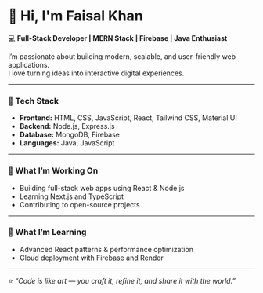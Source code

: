 # 👋 Hi, I'm Faisal Khan

💻 **Full-Stack Developer | MERN Stack | Firebase | Java Enthusiast**

I’m passionate about building modern, scalable, and user-friendly web applications.  
I love turning ideas into interactive digital experiences.

---

### 🧠 Tech Stack
- **Frontend:** HTML, CSS, JavaScript, React, Tailwind CSS, Material UI  
- **Backend:** Node.js, Express.js  
- **Database:** MongoDB, Firebase  
- **Languages:** Java, JavaScript  

---

### 🚀 What I’m Working On
- Building full-stack web apps using React & Node.js  
- Learning Next.js and TypeScript  
- Contributing to open-source projects  

---

### 🌱 What I’m Learning
- Advanced React patterns & performance optimization  
- Cloud deployment with Firebase and Render  

---


⭐ *“Code is like art — you craft it, refine it, and share it with the world.”*

